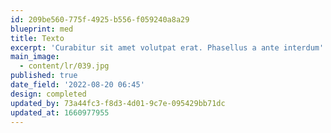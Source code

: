```yaml
---
id: 209be560-775f-4925-b556-f059240a8a29
blueprint: med
title: Texto
excerpt: 'Curabitur sit amet volutpat erat. Phasellus a ante interdum'
main_image:
  - content/lr/039.jpg
published: true
date_field: '2022-08-20 06:45'
design: completed
updated_by: 73a44fc3-f8d3-4d01-9c7e-095429bb71dc
updated_at: 1660977955
---
```

